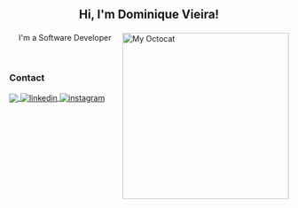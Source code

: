
## <p style="text-align: center;">Hi, I'm Dominique Vieira!</p>

<img align="right" width="300px" src="https://user-images.githubusercontent.com/77897963/212151102-97d576a2-efb6-4f1d-bb5e-f2fd0aa985a7.png" alt="My Octocat" />

<p style="text-align: center;">I'm a Software Developer</p>

<br>

### Contact

<p align="left">
  <a href="mailto:dominiquekv18@gmail.com">
    <img align="center" src="https://img.shields.io/badge/Gmail-D14836?style=flat&logo=gmail&logoColor=white" target="_blank">
  </a>
  <a href="https://linkedin.com/in/dominiquekv" target="_blank">
    <img align="center" src="https://img.shields.io/badge/-dominiquekv-05122A?style=flat&logo=linkedin&logoColor=blue" alt="linkedin"/>
  </a>
  <a href="https://instagram.com/domi.kv" target="_blank">
   <img align="center" src="https://img.shields.io/badge/-domi.kv-05122A?style=flat&logo=instagram" alt="instagram"/>
  </a>
</p>
